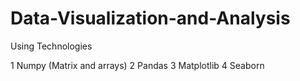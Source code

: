 # Data-Visualization-and-Analysis

Using Technologies

1 Numpy (Matrix and arrays)
2 Pandas
3 Matplotlib
4 Seaborn
